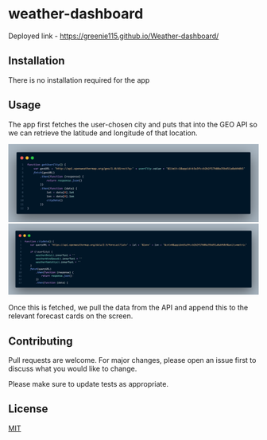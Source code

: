 # weather-dashboard

Deployed link - https://greenie115.github.io/Weather-dashboard/

## Installation

There is no installation required for the app

## Usage

The app first fetches the user-chosen city and puts that into the GEO API so we can retrieve the latitude and longitude of that location. 

![screenshot of the GEO fetch function](./assets/img/geo-fetch-function.png)
![code snippet of the fetched GEO API being used in the Openweather API](./assets/img/lat-lon-fetch.png)


Once this is fetched, we pull the data from the API and append this to the relevant forecast cards on the screen. 

## Contributing

Pull requests are welcome. For major changes, please open an issue first
to discuss what you would like to change.

Please make sure to update tests as appropriate.

## License

[MIT](https://choosealicense.com/licenses/mit/)